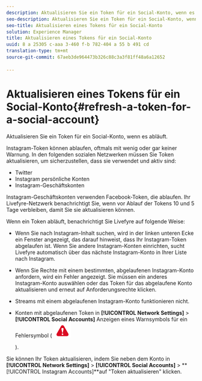 ```yaml
---
description: Aktualisieren Sie ein Token für ein Social-Konto, wenn es abläuft.
seo-description: Aktualisieren Sie ein Token für ein Social-Konto, wenn es abläuft.
seo-title: Aktualisieren eines Tokens für ein Social-Konto
solution: Experience Manager
title: Aktualisieren eines Tokens für ein Social-Konto
uuid: 8 a 25305 c-aaa 3-460 f-b 782-404 a 55 b 491 cd
translation-type: tm+mt
source-git-commit: 67aeb3de964473b326c88c3a3f81ff48a6a12652

---
```



# Aktualisieren eines Tokens für ein Social-Konto{#refresh-a-token-for-a-social-account}

Aktualisieren Sie ein Token für ein Social-Konto, wenn es abläuft.

Instagram-Token können ablaufen, oftmals mit wenig oder gar keiner Warnung. In den folgenden sozialen Netzwerken müssen Sie Token aktualisieren, um sicherzustellen, dass sie verwendet und aktiv sind:

* Twitter
* Instagram persönliche Konten
* Instagram-Geschäftskonten

Instagram-Geschäftskonten verwenden Facebook-Token, die ablaufen. Ihr Livefyre-Netzwerk benachrichtigt Sie, wenn vor Ablauf der Tokens 10 und 5 Tage verbleiben, damit Sie sie aktualisieren können.

Wenn ein Token abläuft, benachrichtigt Sie Livefyre auf folgende Weise:

* Wenn Sie nach Instagram-Inhalt suchen, wird in der linken unteren Ecke ein Fenster angezeigt, das darauf hinweist, dass Ihr Instagram-Token abgelaufen ist. Wenn Sie andere Instagram-Konten einrichten, sucht Livefyre automatisch über das nächste Instagram-Konto in Ihrer Liste nach Instagram.
* Wenn Sie Rechte mit einem bestimmten, abgelaufenen Instagram-Konto anfordern, wird ein Fehler angezeigt. Sie müssen ein anderes Instagram-Konto auswählen oder das Token für das abgelaufene Konto aktualisieren und erneut auf Anforderungsrechte klicken.
* Streams mit einem abgelaufenen Instagram-Konto funktionieren nicht.
* Konten mit abgelaufenen Token in **[!UICONTROL Network Settings]** > **[!UICONTROL Social Accounts]** Anzeigen eines Warnsymbols für ein Fehlersymbol ( ![](assets/warningError.png)

   ).

Sie können Ihr Token aktualisieren, indem Sie neben dem Konto in **[!UICONTROL Network Settings]** > **[!UICONTROL Social Accounts]** > **[!UICONTROL Instagram Accounts]**auf "Token aktualisieren" klicken.
